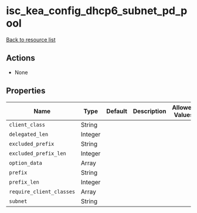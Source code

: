 # isc_kea_config_dhcp6_subnet_pd_pool

[Back to resource list](../README.md#resources)

## Actions

- None

## Properties

| Name                     | Type    | Default | Description | Allowed Values |
| ------------------------ | ------- | ------- | ----------- | -------------- |
| `client_class`           | String  |         |             |                |
| `delegated_len`          | Integer |         |             |                |
| `excluded_prefix`        | String  |         |             |                |
| `excluded_prefix_len`    | Integer |         |             |                |
| `option_data`            | Array   |         |             |                |
| `prefix`                 | String  |         |             |                |
| `prefix_len`             | Integer |         |             |                |
| `require_client_classes` | Array   |         |             |                |
| `subnet`                 | String  |         |             |                |
